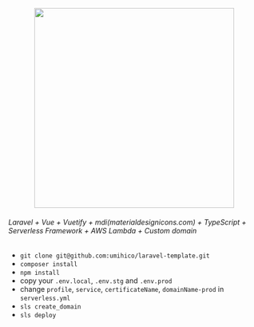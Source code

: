 <p align="center"><img src="https://res.cloudinary.com/dtfbvvkyp/image/upload/v1566331377/laravel-logolockup-cmyk-red.svg" width="400"></p>

###### Laravel + Vue + Vuetify + mdi(materialdesignicons.com) + TypeScript + Serverless Framework + AWS Lambda + Custom domain

- `git clone git@github.com:umihico/laravel-template.git`
- `composer install`
- `npm install`
- copy your `.env.local`, `.env.stg` and `.env.prod`
- change `profile`, `service`, `certificateName`, `domainName-prod` in `serverless.yml`
- `sls create_domain`
- `sls deploy`
